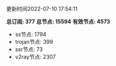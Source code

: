 更新时间2022-07-10 17:54:11

**总订阅: 377**
**总节点: 15594**
**有效节点: 4573**
- ss节点: 1794
- trojan节点: 399
- ssr节点: 73
- v2ray节点: 2307
